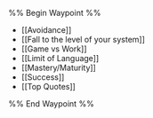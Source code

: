 %% Begin Waypoint %%
- [[Avoidance]]
- [[Fall to the level of your system]]
- [[Game vs Work]]
- [[Limit of Language]]
- [[Mastery/Maturity]]
- [[Success]]
- [[Top Quotes]]

%% End Waypoint %%